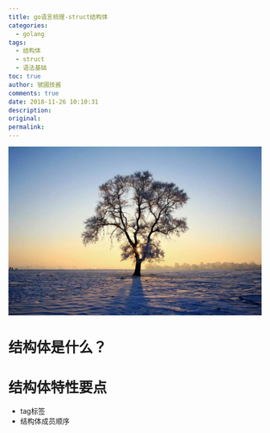 ```yaml
---
title: go语言梳理-struct结构体
categories:
  - golang
tags:
  - 结构体
  - struct
  - 语法基础
toc: true
author: 虢國技酱
comments: true
date: 2018-11-26 10:10:31
description:
original:
permalink:
---
```


![](/images/golang/0001.png)

<!-- more -->

# 结构体是什么？

# 结构体特性要点
* tag标签
* 结构体成员顺序

# 